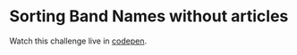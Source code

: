 # Sorting Band Names without articles
Watch this challenge live in [codepen](https://codepen.io/pouyio/full/WOOrOV/).

